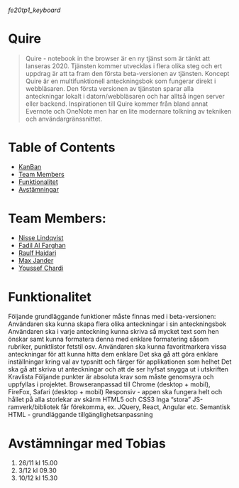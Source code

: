 ###### fe20tp1_keyboard

# Quire
> Quire - notebook in the browser är en ny tjänst som är tänkt att lanseras 2020. Tjänsten kommer utvecklas i flera olika steg och ert uppdrag är att ta fram den första beta-versionen av tjänsten.
Koncept
Quire är en multifunktionell anteckningsbok som fungerar direkt i webbläsaren. Den första versionen av tjänsten sparar alla anteckningar lokalt i datorn/webbläsaren och har alltså ingen server eller backend.
Inspirationen till Quire kommer från bland annat Evernote och OneNote men har en lite modernare tolkning av tekniken och användargränssnittet.

# Table of Contents

* [KanBan](https://github.com/maxjander/fe20tp1_keyboard/projects/1 "Our kanban board")
* [Team Members](#team-members)
* [Funktionalitet](#Funktionalitet)
* [Avstämningar](#avst)

# <a name="team-members"></a> Team Members:
* [Nisse Lindqvist]("https://github.com/kavorca92")
* [Fadil Al Farghan]("https://github.com/FaaDiiL")
* [Raulf Haidari]("https://github.com/Raulf02")
* [Max Jander]("https://github.com/maxjander")
* [Youssef Chardi]("https://github.com/Youssef-C")

# <a name="Funktionalitet"></a> Funktionalitet
Följande grundläggande funktioner måste finnas med i beta-versionen:
Användaren ska kunna skapa flera olika anteckningar i sin anteckningsbok
Användaren ska i varje anteckning kunna skriva så mycket text som hen önskar samt kunna formatera denna med enklare formatering såsom rubriker, punktlistor fetstil osv.
Användaren ska kunna favoritmarkera vissa anteckningar för att kunna hitta dem enklare
Det ska gå att göra enklare inställningar kring val av typsnitt och färger för applikationen som helhet
Det ska gå att skriva ut anteckningar och att de ser hyfsat snygga ut i utskriften
Kravlista
Följande punkter är absoluta krav som måste genomsyra och uppfyllas i projektet.
Browseranpassad till Chrome (desktop + mobil), FireFox, Safari (desktop + mobil)
Responsiv - appen ska fungera helt och hållet på alla storlekar av skärm
HTML5 och CSS3
Inga “stora” JS-ramverk/bibliotek får förekomma, ex. JQuery, React, Angular etc.
Semantisk HTML - grundläggande tillgänglighetsanpassning


# <a name="avst"></a> Avstämningar med Tobias

1. 26/11 kl 15.00
2. 3/12 kl 09.30
3. 10/12 kl 15.30

